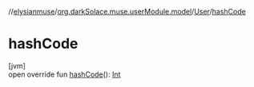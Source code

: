 //[elysianmuse](../../../index.md)/[org.darkSolace.muse.userModule.model](../index.md)/[User](index.md)/[hashCode](hash-code.md)

# hashCode

[jvm]\
open override fun [hashCode](hash-code.md)(): [Int](https://kotlinlang.org/api/latest/jvm/stdlib/kotlin/-int/index.html)
